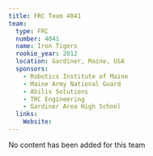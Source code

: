 ```yaml
---
title: FRC Team 4041
team:
  type: FRC
  number: 4041
  name: Iron Tigers
  rookie_year: 2012
  location: Gardiner, Maine, USA
  sponsors:
    - Robotics Institute of Maine
    - Maine Army National Guard
    - Abilis Solutions
    - TRC Engineering
    - Gardiner Area High School
  links:
    Website: 
---
```

No content has been added for this team